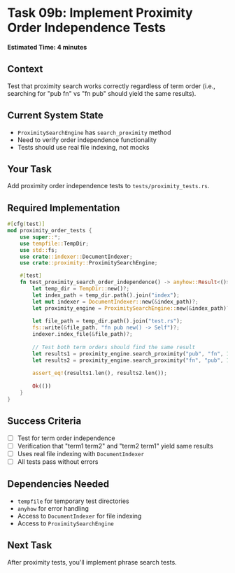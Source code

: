 # Task 09b: Implement Proximity Order Independence Tests

**Estimated Time: 4 minutes**

## Context
Test that proximity search works correctly regardless of term order (i.e., searching for "pub fn" vs "fn pub" should yield the same results).

## Current System State
- `ProximitySearchEngine` has `search_proximity` method
- Need to verify order independence functionality
- Tests should use real file indexing, not mocks

## Your Task
Add proximity order independence tests to `tests/proximity_tests.rs`.

## Required Implementation

```rust
#[cfg(test)]
mod proximity_order_tests {
    use super::*;
    use tempfile::TempDir;
    use std::fs;
    use crate::indexer::DocumentIndexer;
    use crate::proximity::ProximitySearchEngine;

    #[test] 
    fn test_proximity_search_order_independence() -> anyhow::Result<()> {
        let temp_dir = TempDir::new()?;
        let index_path = temp_dir.path().join("index");
        let mut indexer = DocumentIndexer::new(&index_path)?;
        let proximity_engine = ProximitySearchEngine::new(&index_path)?;
        
        let file_path = temp_dir.path().join("test.rs");
        fs::write(&file_path, "fn pub new() -> Self")?;
        indexer.index_file(&file_path)?;
        
        // Test both term orders should find the same result
        let results1 = proximity_engine.search_proximity("pub", "fn", 1)?;
        let results2 = proximity_engine.search_proximity("fn", "pub", 1)?;
        
        assert_eq!(results1.len(), results2.len());
        
        Ok(())
    }
}
```

## Success Criteria
- [ ] Test for term order independence 
- [ ] Verification that "term1 term2" and "term2 term1" yield same results
- [ ] Uses real file indexing with `DocumentIndexer`
- [ ] All tests pass without errors

## Dependencies Needed
- `tempfile` for temporary test directories
- `anyhow` for error handling
- Access to `DocumentIndexer` for file indexing
- Access to `ProximitySearchEngine`

## Next Task
After proximity tests, you'll implement phrase search tests.